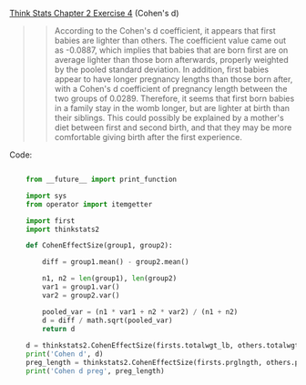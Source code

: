 [Think Stats Chapter 2 Exercise 4](http://greenteapress.com/thinkstats2/html/thinkstats2003.html#toc24) (Cohen's d)

>> According to the Cohen's d coefficient, it appears that first babies are lighter than others. The coefficient value came out as -0.0887, which implies that babies that are born first are on average lighter than those born afterwards, properly weighted by the pooled standard deviation. In addition, first babies appear to have longer pregnancy lengths than those born after, with a Cohen's d coefficient of pregnancy length between the two groups of 0.0289. Therefore, it seems that first born babies in a family stay in the womb longer, but are lighter at birth than their siblings. This could possibly be explained by a mother's diet between first and second birth, and that they may be more comfortable giving birth after the first experience.

Code:
```python

    from __future__ import print_function

    import sys
    from operator import itemgetter

    import first
    import thinkstats2

    def CohenEffectSize(group1, group2):

        diff = group1.mean() - group2.mean()

        n1, n2 = len(group1), len(group2)
        var1 = group1.var()
        var2 = group2.var()

        pooled_var = (n1 * var1 + n2 * var2) / (n1 + n2)
        d = diff / math.sqrt(pooled_var)
        return d
    
    d = thinkstats2.CohenEffectSize(firsts.totalwgt_lb, others.totalwgt_lb)
    print('Cohen d', d)
    preg_length = thinkstats2.CohenEffectSize(firsts.prglngth, others.prglngth)
    print('Cohen d preg', preg_length)
```
